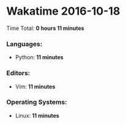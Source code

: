 # Wakatime 2016-10-18

Time Total: **0 hours 11 minutes**

### Languages:
- Python: **11 minutes** 

### Editors:
- Vim: **11 minutes** 

### Operating Systems:
- Linux: **11 minutes** 

